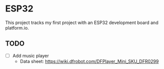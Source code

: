# ESP32

This project tracks my first project with an ESP32 development board and platform.io.

## TODO

- [ ] Add music player
	- Data sheet: https://wiki.dfrobot.com/DFPlayer_Mini_SKU_DFR0299
